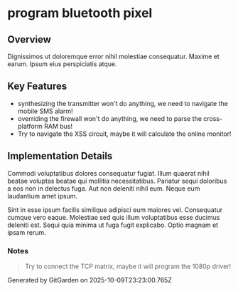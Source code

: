 # program bluetooth pixel

## Overview
Dignissimos ut doloremque error nihil molestiae consequatur. Maxime et earum. Ipsum eius perspiciatis atque.

## Key Features
- synthesizing the transmitter won't do anything, we need to navigate the mobile SMS alarm!
- overriding the firewall won't do anything, we need to parse the cross-platform RAM bus!
- Try to navigate the XSS circuit, maybe it will calculate the online monitor!

## Implementation Details
Commodi voluptatibus dolores consequatur fugiat. Illum quaerat nihil beatae voluptas beatae qui mollitia necessitatibus. Pariatur sequi doloribus a eos non in delectus fuga. Aut non deleniti nihil eum. Neque eum laudantium amet ipsum.
 Sint in esse ipsum facilis similique adipisci eum maiores vel. Consequatur cumque vero eaque. Molestiae sed quis illum voluptatibus esse ducimus deleniti est. Sequi quia minima ut fuga fugit explicabo. Optio magnam et ipsam rerum.

### Notes
> Try to connect the TCP matrix, maybe it will program the 1080p driver!

Generated by GitGarden on 2025-10-09T23:23:00.765Z